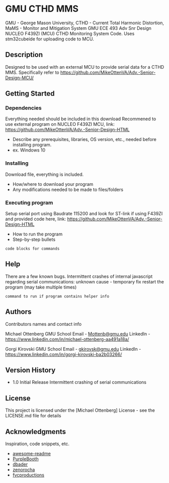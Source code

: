 # GMU CTHD MMS 
GMU - George Mason University, CTHD - Current Total Harmonic Distortion, MaMS - Monitor and Mitigation System
GMU ECE 493 Adv Snr Design NUCLEO F439ZI (MCU) CTHD Monitoring System Code. Uses stm32cubeide for uploading code to MCU.

## Description

Designed to be used with an external MCU to provide serial data for a CTHD MMS.
Specifically refer to https://github.com/MikeOttenVA/Adv.-Senior-Design-MCU/

## Getting Started

### Dependencies

Everything needed should be included in this download
Recommened to use external program on NUCLEO F439ZI MCU, link: https://github.com/MikeOttenVA/Adv.-Senior-Design-HTML
* Describe any prerequisites, libraries, OS version, etc., needed before installing program.
* ex. Windows 10

### Installing

Download file, everything is included.
* How/where to download your program
* Any modifications needed to be made to files/folders

### Executing program

Setup serial port using Baudrate 115200 and look for ST-link if using F439ZI and provided code here, link: https://github.com/MikeOttenVA/Adv.-Senior-Design-HTML
* How to run the program
* Step-by-step bullets
```
code blocks for commands
```

## Help

There are a few known bugs.
Intermittent crashes of internal javascript regarding serial communications: unknown cause - temporary fix restart the program (may take multiple times)
```
command to run if program contains helper info
```

## Authors

Contributors names and contact info

Michael Ottenberg
GMU School Email - Mottenb@gmu.edu
LinkedIn - https://www.linkedin.com/in/michael-ottenberg-aa491a18a/

Gorgi Kirovski
GMU School Email - gkirovsk@gmu.edu
LinkedIn - https://www.linkedin.com/in/gorgi-kirovski-ba2b03266/

## Version History

* 1.0
Initial Release
  Intermittent crashing of serial communications

## License

This project is licensed under the [Michael Ottenberg] License - see the LICENSE.md file for details

## Acknowledgments

Inspiration, code snippets, etc.
* [awesome-readme](https://github.com/matiassingers/awesome-readme)
* [PurpleBooth](https://gist.github.com/PurpleBooth/109311bb0361f32d87a2)
* [dbader](https://github.com/dbader/readme-template)
* [zenorocha](https://gist.github.com/zenorocha/4526327)
* [fvcproductions](https://gist.github.com/fvcproductions/1bfc2d4aecb01a834b46)
